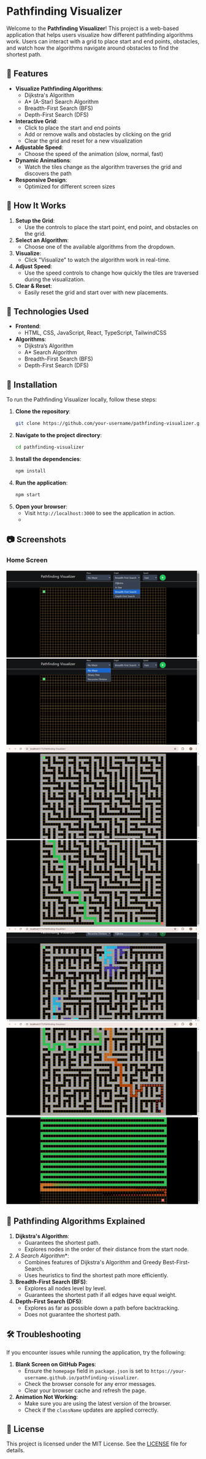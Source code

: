 # Pathfinding Visualizer
Welcome to the **Pathfinding Visualizer**! This project is a web-based application that helps users visualize how different pathfinding algorithms work. Users can interact with a grid to place start and end points, obstacles, and watch how the algorithms navigate around obstacles to find the shortest path.

## 🚀 Features

- **Visualize Pathfinding Algorithms**:
  - Dijkstra's Algorithm
  - A* (A-Star) Search Algorithm
  - Breadth-First Search (BFS)
  - Depth-First Search (DFS)
- **Interactive Grid**:
  - Click to place the start and end points
  - Add or remove walls and obstacles by clicking on the grid
  - Clear the grid and reset for a new visualization
- **Adjustable Speed**:
  - Choose the speed of the animation (slow, normal, fast)
- **Dynamic Animations**:
  - Watch the tiles change as the algorithm traverses the grid and discovers the path
- **Responsive Design**:
  - Optimized for different screen sizes

## 📖 How It Works

1. **Setup the Grid**:
   - Use the controls to place the start point, end point, and obstacles on the grid.
2. **Select an Algorithm**:
   - Choose one of the available algorithms from the dropdown.
3. **Visualize**:
   - Click "Visualize" to watch the algorithm work in real-time.
4. **Adjust Speed**:
   - Use the speed controls to change how quickly the tiles are traversed during the visualization.
5. **Clear & Reset**:
   - Easily reset the grid and start over with new placements.

## 🧩 Technologies Used

- **Frontend**:
  - HTML, CSS, JavaScript, React, TypeScript, TailwindCSS
- **Algorithms**:
  - Dijkstra’s Algorithm
  - A* Search Algorithm
  - Breadth-First Search (BFS)
  - Depth-First Search (DFS)

## 🔧 Installation

To run the Pathfinding Visualizer locally, follow these steps:

1. **Clone the repository**:
   ```bash
   git clone https://github.com/your-username/pathfinding-visualizer.git
   ```
2. **Navigate to the project directory**:
   ```bash
   cd pathfinding-visualizer
   ```
3. **Install the dependencies**:
   ```bash
   npm install
   ```
4. **Run the application**:
   ```bash
   npm start
   ```
5. **Open your browser**:
   - Visit `http://localhost:3000` to see the application in action.
   - 
## 📷 Screenshots

### Home Screen

![Home Screen](https://github.com/ushad1998/Pathfinding-Visualizer/blob/a3d56ed48e6e4ce35260912059edec6e496dd76f/pd%20screenshot/pf1.jpg)
![image](https://github.com/ushad1998/Pathfinding-Visualizer/blob/ee227b4a65eadc67bbd6086481777695e1ac4538/pd%20screenshot/pf2.jpg)
![image](https://github.com/ushad1998/Pathfinding-Visualizer/blob/34136263a47fe0396588aedc7a402a569b31adab/pd%20screenshot/pf3.jpg)
![image](https://github.com/ushad1998/Pathfinding-Visualizer/blob/29359c6c4bf54e341680d1d106a379c6a087f2bd/pd%20screenshot/pf4.jpg)
![image](https://github.com/ushad1998/Pathfinding-Visualizer/blob/33bdc445f0d3894c1b6515741e3d941061cfcda4/pd%20screenshot/pf5.jpg)
![image](https://github.com/ushad1998/Pathfinding-Visualizer/blob/29bf36bbd87685059c8d6099fa7c8e0b1a7dbe46/pd%20screenshot/pf6.jpg)
![image](https://github.com/ushad1998/Pathfinding-Visualizer/blob/4a209a104568c4b33e74c72ca43f65043f5e2a17/pd%20screenshot/pf7.jpg)

## 🤖 Pathfinding Algorithms Explained

1. **Dijkstra's Algorithm**:
   - Guarantees the shortest path.
   - Explores nodes in the order of their distance from the start node.
2. **A* Search Algorithm**:
   - Combines features of Dijkstra's Algorithm and Greedy Best-First-Search.
   - Uses heuristics to find the shortest path more efficiently.
3. **Breadth-First Search (BFS)**:
   - Explores all nodes level by level.
   - Guarantees the shortest path if all edges have equal weight.
4. **Depth-First Search (DFS)**:
   - Explores as far as possible down a path before backtracking.
   - Does not guarantee the shortest path.

## 🛠 Troubleshooting

If you encounter issues while running the application, try the following:

1. **Blank Screen on GitHub Pages**:
   - Ensure the `homepage` field in `package.json` is set to `https://your-username.github.io/pathfinding-visualizer`.
   - Check the browser console for any error messages.
   - Clear your browser cache and refresh the page.
2. **Animation Not Working**:
   - Make sure you are using the latest version of the browser.
   - Check if the `className` updates are applied correctly.

## 📄 License

This project is licensed under the MIT License. See the [LICENSE](./LICENSE) file for details.
